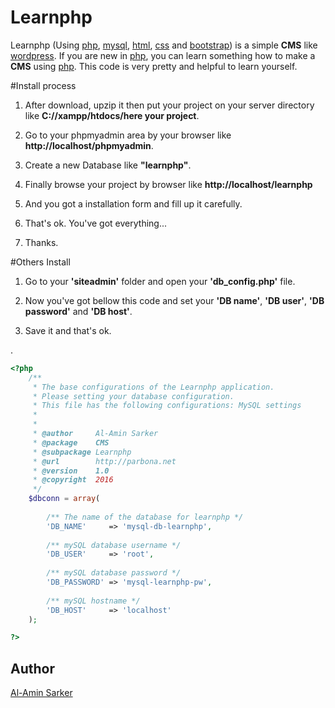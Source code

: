 # Learnphp

Learnphp (Using [php](http://www.php.net), [mysql](http://www.mysql.com), [html](http://www.w3schools.com/html/default.asp), [css](http://www.w3schools.com/css/default.asp) and [bootstrap](http://www.getbootstrap.com)) is a simple **CMS** like [wordpress](http://www.wordpress.org). If you are new in [php](http://www.php.net), you can learn something how to make a **CMS** using [php](http://www.php.net). This code is very pretty and helpful to learn yourself.


#Install process


1. After download, upzip it then put your project on your server directory like **C://xampp/htdocs/here your project**.

2. Go to your phpmyadmin area by your browser like **http://localhost/phpmyadmin**.

3. Create a new Database like **"learnphp"**.

4. Finally browse your project by browser like **http://localhost/learnphp**

5. And you got a installation form and fill up it carefully.

6. That's ok. You've got everything...

7. Thanks.



#Others Install


1. Go to your **'siteadmin'** folder and open your **'db_config.php'** file.
 

2. Now you've got bellow this code and set your __'DB name'__, __'DB user'__, __'DB password'__ and __'DB host'__.


3. Save it and that's ok.


.
```php
<?php
	/**
	 * The base configurations of the Learnphp application.
	 * Please setting your database configuration.
	 * This file has the following configurations: MySQL settings
	 *
	 * 
	 * @author     Al-Amin Sarker
	 * @package    CMS
	 * @subpackage Learnphp
	 * @url        http://parbona.net
	 * @version    1.0
	 * @copyright  2016
	 */
	$dbconn = array(
	
		/** The name of the database for learnphp */
		'DB_NAME' 	  => 'mysql-db-learnphp',
		
		/** mySQL database username */
		'DB_USER' 	  => 'root',
		
		/** mySQL database password */
		'DB_PASSWORD' => 'mysql-learnphp-pw',
		
		/** mySQL hostname */
		'DB_HOST' 	  => 'localhost' 
	);

?>
```

## Author
[Al-Amin Sarker](http://www.parbona.net)
